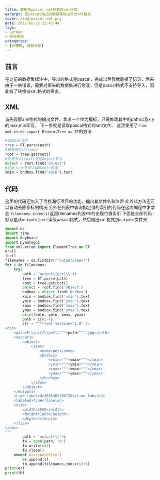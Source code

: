 ```yaml
---
title: 数据集pascal-xml格式转xml格式
excerpt: 把pascal格式的数据集输出改为xml格式
cover: /img/pascal-xml.png
date: 2022-06-28 21:45:44
tags:
- python
- 神经网络
categories: 
- [计算机, 源码分享]
---
```


## 前言
在之前的数据集标注中，导出的格式是pascal，完成以后我就删掉了记录，后来由于一些错误，需要对原来的数据集进行修改，但是pascal格式不支持导入，因此有了转换成xml格式的需求。

## XML
首先观察xml格式的输出文件，拿出一个作为模板，只需修改其中的path以及x,y的max,min即可。
下一步就是读取pascal格式的xml文件。
这里使用了`from xml.etree import ElementTree as ET`的方法
```python
#读取xml文件
tree = ET.parse(path)
#获取根节点(root)
root = tree.getroot()
#在根节点(root)寻找object节点
object = root.find('object')
#在object节点中读取xmin的值
xmin = bndbox.find('xmin').text
```

## 代码
这里的代码还加入了寻找漏标项目的功能，输出其文件名和位置
此外此方法还可以自动去除多标的情况
另外在列表中查询指定值的索引的代码在这次编程中才学会
`filenames.index(i)`返回filenames列表中i的出现位置索引
下面是全部代码：
默认是从`outputs(pet)`读取pascal格式，然后输出xml格式到`outputs`文件夹
```python
import os
import time
import keyboard
import pyautogui
from xml.etree import ElementTree as ET
er=[]
th=[]
filenames = os.listdir(r'outputs(pet)')
for i in filenames:
    try:
        path = 'outputs(pet)\\'+i
        tree = ET.parse(path)
        root = tree.getroot()
        object = root.find('object')
        bndbox = object.find('bndbox')
        xmin = bndbox.find('xmin').text
        ymin = bndbox.find('ymin').text
        xmax = bndbox.find('xmax').text
        ymax = bndbox.find('ymax').text
        print(xmin, ymin, xmax, ymax)
        path = i[0:-4]
        str = """<?xml version="1.0" ?>
<doc>
	<path>F:\\air2\\pet\\"""+path+""".jpg</path>
	<outputs>
		<object>
			<item>
				<name>pet</name>
				<bndbox>
					<xmin>"""+xmin+"""</xmin>
					<ymin>"""+ymin+"""</ymin>
					<xmax>"""+xmax+"""</xmax>
					<ymax>"""+ymax+"""</ymax>
				</bndbox>
			</item>
		</object>
	</outputs>
	<time_labeled>1656409300728</time_labeled>
	<labeled>true</labeled>
	<size>
		<width>1920</width>
		<height>1080</height>
		<depth>3</depth>
	</size>
</doc>
"""
        path = 'outputs\\'+i
        fw = open(path, 'w')
        fw.write(str)
        fw.close()
    except AttributeError:
        er.append(i)
        th.append(filenames.index(i)+1)
print(er)
print(th)

```
